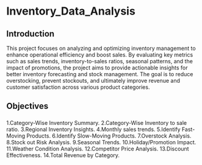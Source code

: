 # Inventory_Data_Analysis

## Introduction 

This project focuses on analyzing and optimizing inventory management to enhance operational efficiency and boost sales. By evaluating key metrics such as sales trends, inventory-to-sales ratios, seasonal patterns, and the impact of promotions, the project aims to provide actionable insights for better inventory forecasting and stock management. The goal is to reduce overstocking, prevent stockouts, and ultimately improve revenue and customer satisfaction across various product categories.

## Objectives 
###
1.Category-Wise Inventory Summary.
2.Category-Wise Inventory to sale ratio.
3.Regional Inventory Insights.
4.Monthly sales trends.
5.Identify Fast-Moving Products.
6.Identify Slow-Moving Products.
7.Overstock Analysis.
8.Stock out Risk Analysis.
9.Seasonal Trends.
10.Holiday/Promotion Impact.
11.Weather Condition Analysis.
12.Competitor Price Analysis.
13.Discount Effectiveness.
14.Total Revenue by Category.




